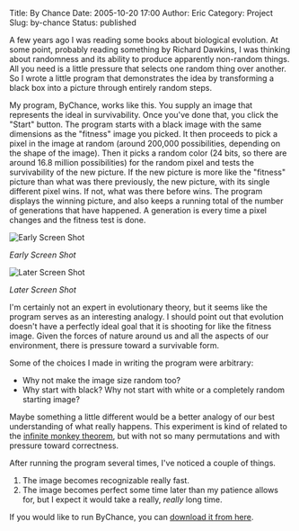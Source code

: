 Title: By Chance
Date: 2005-10-20 17:00
Author: Eric
Category: Project
Slug: by-chance
Status: published

A few years ago I was reading some books about biological evolution. At
some point, probably reading something by Richard Dawkins, I was
thinking about randomness and its ability to produce apparently
non-random things. All you need is a little pressure that selects one
random thing over another. So I wrote a little program that demonstrates
the idea by transforming a black box into a picture through entirely
random steps.<!--more-->

My program, ByChance, works like this. You supply an image that
represents the ideal in survivability. Once you've done that, you click
the "Start" button. The program starts with a black image with the same
dimensions as the "fitness" image you picked. It then proceeds to pick a
pixel in the image at random (around 200,000 possibilities, depending on
the shape of the image). Then it picks a random color (24 bits, so there
are around 16.8 million possibilities) for the random pixel and tests
the survivability of the new picture. If the new picture is more like
the "fitness" picture than what was there previously, the new picture,
with its single different pixel wins. If not, what was there before
wins. The program displays the winning picture, and also keeps a running
total of the number of generations that have happened. A generation is
every time a pixel changes and the fitness test is done.

![Early Screen Shot]({filename}/images/by-chance1.jpg "ByChance Screen Shot (Early)")

_Early Screen Shot_

![Later Screen Shot]({filename}/images/by-chance2.jpg "ByChance Screen Shot")

_Later Screen Shot_

I'm certainly not an expert in evolutionary theory, but it seems like
the program serves as an interesting analogy. I should point out that
evolution doesn't have a perfectly ideal goal that it is shooting for
like the fitness image. Given the forces of nature around us and all the
aspects of our environment, there is pressure toward a survivable form.

Some of the choices I made in writing the program were arbitrary:

-   Why not make the image size random too?
-   Why start with black? Why not start with white or a completely
    random starting image?

Maybe something a little different would be a better analogy of our best
understanding of what really happens. This experiment is kind of related
to the [infinite monkey
theorem](http://en.wikipedia.org/wiki/Infinite_monkey_theorem), but with
not so many permutations and with pressure toward correctness.

After running the program several times, I've noticed a couple of
things.

1.  The image becomes recognizable really fast.
2.  The image becomes perfect some time later than my patience allows
    for, but I expect it would take a really, *really* long time.

If you would like to run ByChance, you can [download it from
here](http://esmithy.net/software/bychance-an-experiment-with-randomness/).
